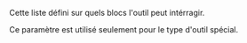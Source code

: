Cette liste défini sur quels blocs l'outil peut intérragir.

Ce paramètre est utilisé seulement pour le type d'outil spécial.